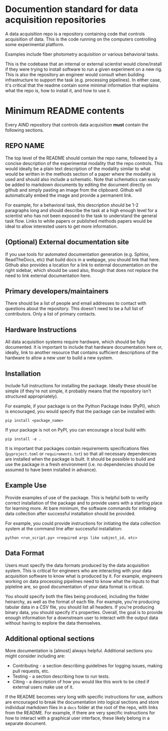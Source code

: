 # Documention standard for data acquisition repositories

A data acquisition repo is a repository containing code that controls acquisition of data. This is the code running on the computers controlling some experimental platform. 

Examples include fiber photometry acquisition or various behavioral tasks.  

This is the codebase that an internal or external scientist would clone/install if they were trying to install software to run a given experiment on a new rig. This is also the repository an engineer would consult when building infrastructure to support the task (e.g. processing pipelines). In either case, it's critical that the readme contain some minimal information that explains what the repo is, how to install it, and how to use it.

# Minimum README contents

Every AIND repository that controls data acquisition **must** contain the following sections.

## REPO NAME

The top level of the README should contain the repo name, followed by a concise description of the experimental modality that the repo controls. This would ideally be a plain text description of the modality similar to what would be written in the methods section of a paper where the modality is used and should also include a schematic. Note that schematics can easily be added to markdown documents by editing the document directly on github and simply pasting an image from the clipboard. Github will automatically embed the image and provide a permanent link.

For example, for a behavioral task, this description should be 1-2 paragraphs long and should describe the task at a high enough level for a scientist who has not been exposed to the task to understand the general task flow. Links to white papers or published methods papers would be ideal to allow interested users to get more information.

## (Optional) External documentation site

If you use tools for automated documentation generation (e.g. Sphinx, ReadTheDocs, etc) that build docs in a webpage, you should link that here. Github also provides a location for a link to external documentation on the right sidebar, which should be used also, though that does not replace the need to link external documentation here.

## Primary developers/maintainers

There should be a list of people and email addresses to contact with questions about the repository. This doesn't need to be a full list of contributors. Only a list of primary contacts.

## Hardware Instructions

All data acquisition systems require hardware, which should be fully documented. It is important to include that hardware documentation here or, ideally, link to another resource that contains sufficient descriptions of the hardware to allow a new user to build a new system.

## Installation

Include full instructions for installing the package. Ideally these should be simple (if they're not simple, it probably means that the repository isn't structured appropriately). 

For example, if your package is on the Python Package Index (PyPI), which is encouraged, you would specify that the package can be installed with:

```
pip install <package_name>
```

If your package is not on PyPI, you can encourage a local build with:

```
pip install -e .
```

It is important that packages contain requirements specifications files (`pyproject.toml` or `requirements.txt`) so that all necessary dependencies are installed when the package is built. It should be possible to build and use the package in a fresh environment (i.e. no dependencies should be assumed to have been installed in advance).

## Example Use

Provide examples of use of the package. This is helpful both to verify correct installation of the package and to provide users with a starting place for learning more. At bare minimum, the software commands for initiating data collection after successful installation should be provided. 

For example, you could provide instructions for initiating the data collection system at the command line after successful installation:

```
python <run_script.py> <required args like subject_id, etc>
```

## Data Format

Users must specify the data formats produced by the data acquisition system. This is critical for engineers who are interacting with your data acquisition software to know what is produced by it. For example, engineers working on data processing pipelines need to know what the inputs to that pipleline are, so good documentation of your data format is critical.

You should specify both the files being produced, including the folder heirarchy, as well as the format of each file. For example, you're producing tabular data in a CSV file, you should list all headers. If you're producing binary data, you should specify it's properties. Overall, the goal is to provide enough information for a downstream user to interact with the output data without having to explore the data themselves.

## Additional optional sections

More documentation is [almost] always helpful. Additional sections you might consider including are:

* Contributing - a section describing guidelines for logging issues, making pull requests, etc.
* Testing - a section describing how to run tests.
* Citing - a description of how you would like this work to be cited if external users make use of it.

If the README becomes very long with specific instructions for use, authors are encouraged to break the documentation into logical sections and store individual markdown files in a `docs` folder at the root of the repo, with links from the README. For example, if there are very specific instructions for how to interact with a graphical user interface, these likely belong in a separate document.
